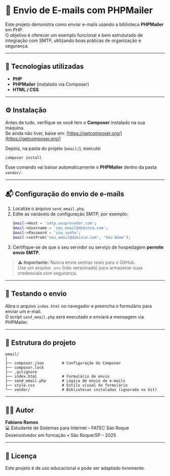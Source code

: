 # 📧 Envio de E-mails com PHPMailer

Este projeto demonstra como enviar e-mails usando a biblioteca **PHPMailer** em PHP.  
O objetivo é oferecer um exemplo funcional e bem estruturado de integração com SMTP, utilizando boas práticas de organização e segurança.

---

## 🚀 Tecnologias utilizadas

- **PHP**
- **PHPMailer** (instalado via Composer)
- **HTML / CSS**

---

## ⚙️ Instalação

Antes de tudo, verifique se você tem o **Composer** instalado na sua máquina.  
Se ainda não tiver, baixe em: [https://getcomposer.org/](https://getcomposer.org/)

Depois, na pasta do projeto (`email/`), execute:

```bash
composer install
```

Esse comando vai baixar automaticamente o **PHPMailer** dentro da pasta `vendor/`.

---

## 📬 Configuração do envio de e-mails

1. Localize o arquivo `send_email.php`.
2. Edite as variáveis de configuração SMTP, por exemplo:
   ```php
   $mail->Host = 'smtp.seuprovedor.com';
   $mail->Username = 'seu_email@dominio.com';
   $mail->Password = 'sua_senha';
   $mail->setFrom('seu_email@dominio.com', 'Seu Nome');
   ```
3. Certifique-se de que o seu servidor ou serviço de hospedagem **permite envio SMTP**.

> ⚠️ **Importante:** Nunca envie senhas reais para o GitHub.  
> Use um arquivo `.env` (não versionado) para armazenar suas credenciais com segurança.

---

## 🧪 Testando o envio

Abra o arquivo `index.html` no navegador e preencha o formulário para enviar um e-mail.  
O script `send_email.php` será executado e enviará a mensagem via PHPMailer.

---

## 📂 Estrutura do projeto

```
email/
│
├── composer.json        # Configuração do Composer
├── composer.lock
├── .gitignore
├── index.html           # Formulário de envio
├── send_email.php       # Lógica de envio de e-mails
├── style.css            # Estilo visual do formulário
└── vendor/              # Bibliotecas instaladas (ignorada no Git)
```

---

## 🧑‍💻 Autor

**Fabiano Ramos**  
💻 Estudante de Sistemas para Internet – FATEC São Roque  
Desenvolvedor em formação • São Roque/SP – 2025

---

## 📝 Licença

Este projeto é de uso educacional e pode ser adaptado livremente.
